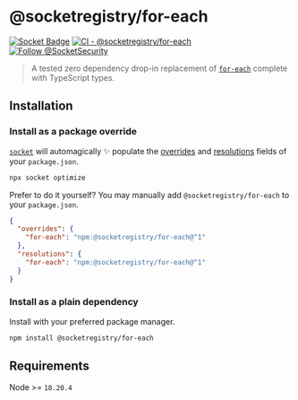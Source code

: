# @socketregistry/for-each

[![Socket Badge](https://socket.dev/api/badge/npm/package/@socketregistry/for-each)](https://socket.dev/npm/package/@socketregistry/for-each)
[![CI - @socketregistry/for-each](https://github.com/SocketDev/socket-registry-js/actions/workflows/test.yml/badge.svg)](https://github.com/SocketDev/socket-registry-js/actions/workflows/test.yml)
[![Follow @SocketSecurity](https://img.shields.io/twitter/follow/SocketSecurity?style=social)](https://twitter.com/SocketSecurity)

> A tested zero dependency drop-in replacement of
> [`for-each`](https://socket.dev/npm/package/for-each) complete with TypeScript
> types.

## Installation

### Install as a package override

[`socket`](https://socket.dev/npm/package/socket) will automagically :sparkles:
populate the
[overrides](https://docs.npmjs.com/cli/v9/configuring-npm/package-json#overrides)
and [resolutions](https://yarnpkg.com/configuration/manifest#resolutions) fields
of your `package.json`.

```sh
npx socket optimize
```

Prefer to do it yourself? You may manually add `@socketregistry/for-each` to
your `package.json`.

```json
{
  "overrides": {
    "for-each": "npm:@socketregistry/for-each@^1"
  },
  "resolutions": {
    "for-each": "npm:@socketregistry/for-each@^1"
  }
}
```

### Install as a plain dependency

Install with your preferred package manager.

```sh
npm install @socketregistry/for-each
```

## Requirements

Node >= `18.20.4`

